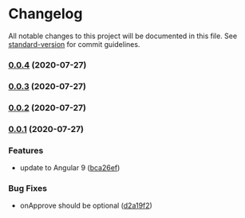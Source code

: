 # Changelog

All notable changes to this project will be documented in this file. See [standard-version](https://github.com/conventional-changelog/standard-version) for commit guidelines.

### [0.0.4](https://github.com/gns088/ngx-paypal/compare/v0.0.3...v0.0.4) (2020-07-27)

### [0.0.3](https://github.com/gns088/ngx-paypal/compare/v0.0.2...v0.0.3) (2020-07-27)

### [0.0.2](https://github.com/gns088/ngx-paypal/compare/v0.0.1...v0.0.2) (2020-07-27)

### [0.0.1](https://github.com/gns088/ngx-paypal/compare/v2.0.2...v0.0.1) (2020-07-27)


### Features

* update to Angular 9 ([bca26ef](https://github.com/gns088/ngx-paypal/commit/bca26ef6c4a4a5b4e7cfed29ca561d5aa947129a))


### Bug Fixes

* onApprove should be optional ([d2a19f2](https://github.com/gns088/ngx-paypal/commit/d2a19f24c8cc01e15376f72e4af54d3774750b47))
